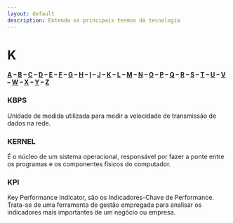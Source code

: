```yaml
---
layout: default
description: Entenda os principais termos da tecnologia
---
```


# K

#### [A](./A) – [B](./B) – [C](./C) – [D](./D) – [E](./E) – [F](./F) – [G](./G) – [H](./H) – [I](./I) – [J](./J) – [K](./K) – [L](./L) – [M](./M) – [N](./N) – [O](./O) – [P](./P) – [Q](./Q) – [R](./R) – [S](./S) – [T](./T) – [U](./U) – [V](./V) – [W](./W) – [X](./X) – [Y](./Y) – [Z](./Z)

### KBPS

Unidade de medida utilizada para medir a velocidade de transmissão de dados na rede.

### KERNEL

É o núcleo de um sistema operacional, responsável por fazer a ponte entre os programas e os componentes físicos do computador.

### KPI

Key Performance Indicator, são os Indicadores-Chave de Performance. Trata-se de uma ferramenta de gestão empregada para analisar os indicadores mais importantes de um negócio ou empresa.
